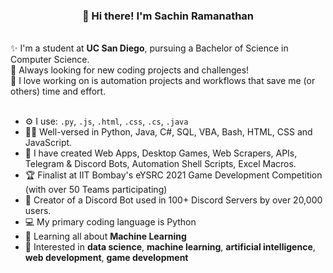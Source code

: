 <h3 align="center">👋 Hi there! I'm Sachin Ramanathan</h3>
<br>
✨ I'm a student at <b>UC San Diego</b>, pursuing a Bachelor of Science in Computer Science.
<br>
🔎 Always looking for new coding projects and challenges! 
<br>
🤖 I love working on is automation projects and workflows that save me (or others) time and effort.
<br>
<br>

- ⚙️ I use: `.py`, `.js`, `.html`, `.css`, `.cs`, `.java`
- 👨‍💻 Well-versed in Python, Java, C#, SQL, VBA, Bash, HTML, CSS and JavaScript.
- 👾 I have created Web Apps, Desktop Games, Web Scrapers, APIs, Telegram & Discord Bots, Automation Shell Scripts, Excel Macros.
- 🏆 Finalist at IIT Bombay's eYSRC 2021 Game Development Competition (with over 50 Teams participating)
- 📱 Creator of a Discord Bot used in 100+ Discord Servers by over 20,000 users.
- 💻 My primary coding language is Python 
- 🌱 Learning all about **Machine Learning**
- 💬 Interested in **data science**, **machine learning**, **artificial intelligence**, **web development**, **game development**

